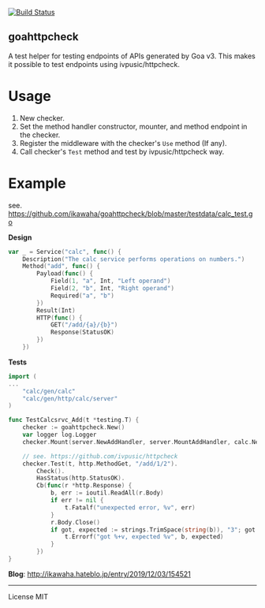 [![Build Status](https://travis-ci.com/ikawaha/goahttpcheck.svg?branch=master)](https://travis-ci.com/ikawaha/goahttpcheck)

goahttpcheck
---


A test helper for testing endpoints of APIs generated by Goa v3.
This makes it possible to test endpoints using ivpusic/httpcheck.

# Usage

1. New checker.
1. Set the method handler constructor, mounter, and method endpoint in the checker.
1. Register the middleware with the checker's `Use` method (If any).
1. Call checker's `Test` method and test by ivpusic/httpcheck way.

# Example

see. https://github.com/ikawaha/goahttpcheck/blob/master/testdata/calc_test.go

**Design**

```go
var _ = Service("calc", func() {
	Description("The calc service performs operations on numbers.")
	Method("add", func() {
		Payload(func() {
			Field(1, "a", Int, "Left operand")
			Field(2, "b", Int, "Right operand")
			Required("a", "b")
		})
		Result(Int)
		HTTP(func() {
			GET("/add/{a}/{b}")
			Response(StatusOK)
		})
	})
```
**Tests**
```go
import (
...
	"calc/gen/calc"
	"calc/gen/http/calc/server"
)

func TestCalcsrvc_Add(t *testing.T) {
	checker := goahttpcheck.New()
	var logger log.Logger
	checker.Mount(server.NewAddHandler, server.MountAddHandler, calc.NewAddEndpoint(NewCalc(&logger)))

	// see. https://github.com/ivpusic/httpcheck
	checker.Test(t, http.MethodGet, "/add/1/2").
		Check().
		HasStatus(http.StatusOK).
		Cb(func(r *http.Response) {
			b, err := ioutil.ReadAll(r.Body)
			if err != nil {
				t.Fatalf("unexpected error, %v", err)
			}
			r.Body.Close()
			if got, expected := strings.TrimSpace(string(b)), "3"; got != expected {
				t.Errorf("got %+v, expected %v", b, expected)
			}
		})
}
```


**Blog**: http://ikawaha.hateblo.jp/entry/2019/12/03/154521

---

License MIT
